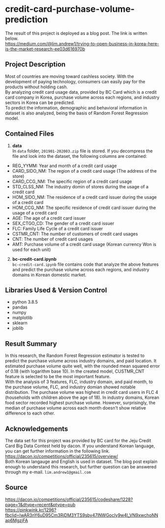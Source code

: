 # credit-card-purchase-volume-prediction  
The result of this project is deployed as a blog post. The link is written below.  
https://medium.com/@lim.andrew1/trying-to-open-business-in-korea-here-is-the-market-research-ee03d616970b

## Project Description  
Most of countries are moving toward cashless society. With the development of paying technology, consumers can easily pay for the products without holding cash.  
By analyzing credit card usage data, provided by BC Card which is a credit card company in Korea, purchase volume across each regions, and industry sectors in Korea can be predicted.  
To predict the information, demographic and behavioral information in dataset is also analyzed, being the basis of Random Forest Regression model.  
  
  
## Contained Files  
1. **data**  
In `data` folder, `201901-202003.zip` file is stored. If you decompress the file and look into the dataset, the following columns are contained:  
  - REG_YYMM: Year and month of a credit card usage  
  - CARD_SIDO_NM: The region of a credit card usage (The address of the store)  
  - CARD_CCG_NM: The specific region of a credit card usage  
  - STD_CLSS_NM: The industry domin of stores during the usage of a credit card  
  - HOM_SIDO_NM: The residence of a credit card issuer during the usage of a credit card  
  - HOM_CCG_NM: The specific residence of credit card issuer during the usage of a credit card  
  - AGE: The age of a credit card issuer  
  - SEX_CTGO_CD: The gender of a credit card issuer  
  - FLC: Family Life Cycle of a credit card issuer  
  - CSTMR_CNT: The number of customers of credit card usages  
  - CNT: The number of credit card usages  
  - AMT: Purchase volume of a credit card usage (Korean currency Won is used for each unit)  
2. **bc-credit-card.ipynb**  
`bc-credit-card.ipynb` file contains code that analyze the above features and predict the purchase volume across each regions, and industry domains in Korean domestic market.
    
  
## Libraries Used & Version Control  
  - python 3.8.5  
  - pandas  
  - numpy  
  - matplotlib  
  - sklearn  
  - joblib  
  
  
## Result Summary  
In this research, the Random Forest Regression estimator is tested to predict the purchase volume across industry domains, and paid location. It estimated purchase volume quite well, with the rounded mean squared error of 0.18 (with logarithm base 10). In the created model, CUSTMR_CNT feature is selected to be the most important feature.  
With the analysis of 3 features, FLC, industry domain, and paid month, to the purchase volume, FLC, and industry domian showed notable distribution. The purchase volume was highest in credit card users in FLC 4 (households with children above the age of 18). In industry domains, Korean food sector recorded highest purchase volume. However, surprisingly, the median of purchase volume across each month doesn't show relative difference to each other.  
  
  
## Acknowledgements  
The data set for this project was provided by BC card for the Jeju Credit Card Big Data Contest held by dacon. If you understand Korean language, you can get further information in the following link. https://dacon.io/competitions/official/235615/overview/  
Both Korean langauge and English is used in dataset. The blog post explain enough to understand this research, but further question can be answered through my e-mail. `lim.andrew1@gmail.com`  


## Source
https://dacon.io/competitions/official/235615/codeshare/1228?page=1&dtype=recent&ptype=pub  
https://pinkwink.kr/1296?fbclid=IwAR3nY6uD95Cm3RjDM3YTS9sby47lNWGocIy9w4l_VN9xwchoNNap6MgzjFA  
